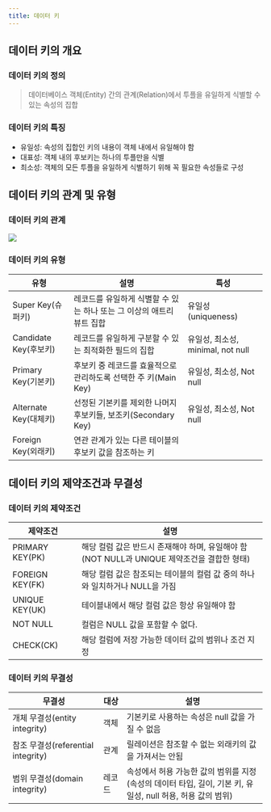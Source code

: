 ```yaml
---
title: 데이터 키
---
```


## 데이터 키의 개요
### 데이터 키의 정의
> 데이터베이스 객체(Entity) 간의 관계(Relation)에서 투플을 유일하게 식별할 수 있는 속성의 집합

### 데이터 키의 특징
* 유일성: 속성의 집합인 키의 내용이 객체 내에서 유일해야 함
* 대표성: 객체 내의 후보키는 하나의 투플만을 식별
* 최소성: 객체의 모든 투플을 유일하게 식별하기 위해 꼭 필요한 속성들로 구성

## 데이터 키의 관계 및 유형
### 데이터 키의 관계
![](http://mblogthumb2.phinf.naver.net/20160326_17/z0zeeee_14589979389217ciAs_PNG/B0FCB0C0CCC5A3C0BA.png?type=w2)

### 데이터 키의 유형

|유형|설명|특성|
|---|---|---|
|Super Key(슈퍼키)|레코드를 유일하게 식별할 수 있는 하나 또는 그 이상의 애트리뷰트 집합|유일성(uniqueness)|
|Candidate Key(후보키)|레코드를 유일하게 구분할 수 있는 최적화한 필드의 집합|유일성, 최소성, minimal, not null|
|Primary Key(기본키)|후보키 중 레코드를 효율적으로 관리하도록 선택한 주 키(Main Key)|유일성, 최소성, Not null|
|Alternate Key(대체키)|선정된 기본키를 제외한 나머지 후보키들, 보조키(Secondary Key)|유일성, 최소성, Not null|
|Foreign Key(외래키)|연관 관계가 있는 다른 테이블의 후보키 값을 참조하는 키||

## 데이터 키의 제약조건과 무결성
### 데이터 키의 제약조건

|제약조건|설명|
|------|---|
|PRIMARY KEY(PK)|해당 컬럼 값은 반드시 존재해야 하며, 유일해야 함<br>(NOT NULL과 UNIQUE 제약조건을 결합한 형태)|
|FOREIGN KEY(FK)|해당 컬럼 값은 참조되는 테이블의 컬럼 값 중의 하나와 일치하거나 NULL을 가짐|
|UNIQUE KEY(UK)|테이블내에서 해당 컬럼 값은 항상 유일해야 함|
|NOT NULL|컬럼은 NULL 값을 포함할 수 없다.|
|CHECK(CK)|해당 컬럼에 저장 가능한 데이터 값의 범위나 조건 지정|

### 데이터 키의 무결성

|무결성|대상|설명|
|---|---|---|
|개체 무결성(entity integrity)|객체|기본키로 사용하는 속성은 null 값을 가질 수 없음|
|참조 무결성(referential integrity)|관계|릴레이션은 참조할 수 없는 외래키의 값을 가져서는 안됨|
|범위 무결성(domain integrity)|레코드|속성에서 허용 가능한 값의 범위를 지정<br>(속성의 데이터 타입, 길이, 기본 키, 유일성, null 허용, 허용 값의 범위)|
